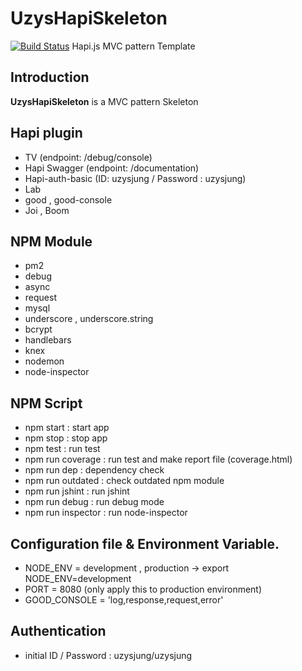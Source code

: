 # UzysHapiSkeleton
[![Build Status](https://travis-ci.org/uzysjung/UzysHapiSkeleton.svg?branch=master)](https://travis-ci.org/uzysjung/UzysHapiSkeleton)
Hapi.js MVC pattern Template

## Introduction
**UzysHapiSkeleton** is a MVC pattern Skeleton

## Hapi plugin
- TV (endpoint: /debug/console)
- Hapi Swagger (endpoint: /documentation)
- Hapi-auth-basic (ID: uzysjung / Password : uzysjung)
- Lab
- good , good-console
- Joi , Boom
 
## NPM Module
- pm2
- debug
- async
- request
- mysql
- underscore , underscore.string
- bcrypt
- handlebars
- knex
- nodemon
- node-inspector

## NPM Script
- npm start : start app
- npm stop : stop app
- npm test : run test
- npm run coverage : run test and make report file (coverage.html)
- npm run dep : dependency check
- npm run outdated : check outdated npm module
- npm run jshint : run jshint
- npm run debug : run debug mode
- npm run inspector : run node-inspector

## Configuration file & Environment Variable.
- NODE_ENV = development , production -> export NODE_ENV=development
- PORT = 8080 (only apply this to production environment)
- GOOD_CONSOLE = 'log,response,request,error'

## Authentication
- initial ID / Password : uzysjung/uzysjung
